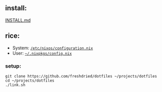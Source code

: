 ## install:
[INSTALL.md](INSTALL.md)


## rice:

- System: [`/etc/nixos/configuration.nix`](configuration.nix)
- User: [`~/.nixpkgs/config.nix`](.nixpkgs/config.nix)


### setup:
```
git clone https://github.com/freshdried/dotfiles ~/projects/dotfiles
cd ~/projects/dotfiles
./link.sh
```
